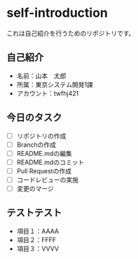 # self-introduction
これは自己紹介を行うためのリポジトリです。

## 自己紹介
- 名前：山本　太郎
- 所属：東京システム開発1課
- アカウント：twfhj421

## 今日のタスク
- [ ] リポジトリの作成
- [ ] Branchの作成
- [ ] README.mdの編集
- [ ] README.mdのコミット
- [ ] Pull Requestの作成
- [ ] コードレビューの実施
- [ ] 変更のマージ

## テストテスト
- 項目１：AAAA
- 項目２：FFFF
- 項目３：VVVV

